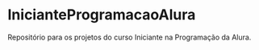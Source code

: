 # InicianteProgramacaoAlura
Repositório para os projetos do curso Iniciante na Programação da Alura.
